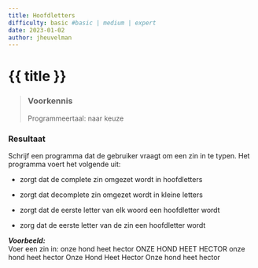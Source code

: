 ```yaml
---
title: Hoofdletters
difficulty: basic #basic | medium | expert
date: 2023-01-02
author: jheuvelman
---
```




# {{ title }}

> ### Voorkennis
> Programmeertaal: naar keuze

### Resultaat
Schrijf een programma dat de gebruiker vraagt om een zin in te typen.
Het programma voert het volgende uit:

- zorgt dat de complete zin omgezet wordt in hoofdletters

- zorgt dat decomplete zin omgezet wordt in kleine letters

- zorgt dat de eerste letter van elk woord een hoofdletter wordt

- zorg dat de eerste letter van de zin een hoofdletter wordt

***Voorbeeld:***  
Voer een zin in: onze hond heet hector ONZE HOND HEET HECTOR onze hond
heet hector Onze Hond Heet Hector Onze hond heet hector
